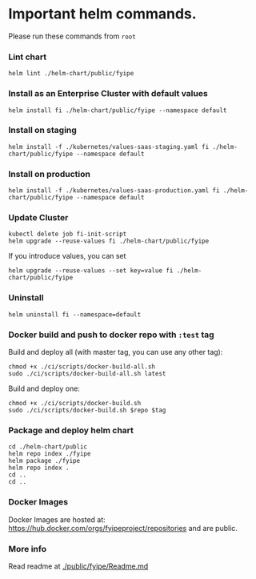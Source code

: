 # Important helm commands.

Please run these commands from `root`

### Lint chart

```
helm lint ./helm-chart/public/fyipe 
```

### Install as an Enterprise Cluster with default values
```
helm install fi ./helm-chart/public/fyipe --namespace default
```

### Install on staging
```
helm install -f ./kubernetes/values-saas-staging.yaml fi ./helm-chart/public/fyipe --namespace default
```

### Install on production
```
helm install -f ./kubernetes/values-saas-production.yaml fi ./helm-chart/public/fyipe --namespace default 
```

### Update Cluster
```
kubectl delete job fi-init-script
helm upgrade --reuse-values fi ./helm-chart/public/fyipe
```

If you introduce values, you can set 

```
helm upgrade --reuse-values --set key=value fi ./helm-chart/public/fyipe
```

### Uninstall
```
helm uninstall fi --namespace=default
```

### Docker build and push to docker repo with `:test` tag

Build and deploy all (with master tag, you can use any other tag): 

```
chmod +x ./ci/scripts/docker-build-all.sh 
sudo ./ci/scripts/docker-build-all.sh latest
```

Build and deploy one: 

```
chmod +x ./ci/scripts/docker-build.sh
sudo ./ci/scripts/docker-build.sh $repo $tag
```

### Package and deploy helm chart
```
cd ./helm-chart/public
helm repo index ./fyipe
helm package ./fyipe
helm repo index .
cd ..
cd ..
```

### Docker Images
Docker Images are hosted at: https://hub.docker.com/orgs/fyipeproject/repositories and are public.

### More info
Read readme at [./public/fyipe/Readme.md](./public/fyipe/Readme.md)
